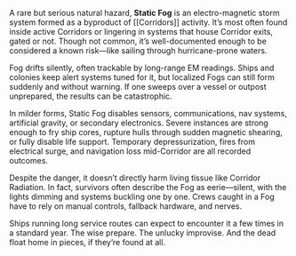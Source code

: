 A rare but serious natural hazard, **Static Fog** is an electro-magnetic storm system formed as a byproduct of [[Corridors]] activity. It’s most often found inside active Corridors or lingering in systems that house Corridor exits, gated or not. Though not common, it’s well-documented enough to be considered a known risk—like sailing through hurricane-prone waters.

Fog drifts silently, often trackable by long-range EM readings. Ships and colonies keep alert systems tuned for it, but localized Fogs can still form suddenly and without warning. If one sweeps over a vessel or outpost unprepared, the results can be catastrophic.

In milder forms, Static Fog disables sensors, communications, nav systems, artificial gravity, or secondary electronics. Severe instances are strong enough to fry ship cores, rupture hulls through sudden magnetic shearing, or fully disable life support. Temporary depressurization, fires from electrical surge, and navigation loss mid-Corridor are all recorded outcomes.

Despite the danger, it doesn’t directly harm living tissue like Corridor Radiation. In fact, survivors often describe the Fog as eerie—silent, with the lights dimming and systems buckling one by one. Crews caught in a Fog have to rely on manual controls, fallback hardware, and nerves.

Ships running long service routes can expect to encounter it a few times in a standard year. The wise prepare. The unlucky improvise. And the dead float home in pieces, if they’re found at all.